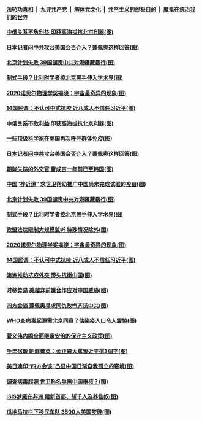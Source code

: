 

####  [法轮功真相](../../../../basic/blob/master/README.md?t=10081232) &nbsp;|&nbsp; [九评共产党](../../../../9ping.md/blob/master/README.md?t=10081232) &nbsp;|&nbsp; [解体党文化](../../../../jtdwh.md/blob/master/README.md?t=10081232)  &nbsp;|&nbsp; [共产主义的终极目的](../../../../gczydzjmd.md/blob/master/README.md?t=10081232) &nbsp;|&nbsp; [魔鬼在统治我们的世界](../../../../mgztzwmdsj.md/blob/master/README.md?t=10081232) 

#### [中俄关系不敌利益 印获高海拔抗北京利器(图)](../pages/p9/948469.md?t=10081232) 

#### [日本记者问中共攻台美国会否介入？蓬佩奥这样回答(图)](../pages/p9/948514.md?t=10081232) 

#### [北京计划失败 39国谴责中共对港疆藏暴行(图)](../pages/p9/948443.md?t=10081232) 

#### [制式手段？比利时学者控北京黑手伸入学术界(图)](../pages/p9/948363.md?t=10081232) 

#### [2020诺贝尔物理学奖揭晓：宇宙最奇异的现象(图)](../pages/p9/948405.md?t=10081232) 

#### [14国民调：不认可中式抗疫 近八成人不信任习近平(图)](../pages/p9/948413.md?t=10081232) 

#### [中俄关系不敌利益 印获高海拔抗北京利器(图)](../pages/p9/948469.md?t=10081232) 

#### [一些顶级科学家在英国再次呼吁群体免疫(图)](../pages/p9/948517.md?t=10081232) 

#### [日本记者问中共攻台美国会否介入？蓬佩奥这样回答(图)](../pages/p9/948514.md?t=10081232) 

#### [朝鲜失踪的外交官 曹成吉一年前已至韩国(图)](../pages/p9/948459.md?t=10081232) 

#### [中国“抄近道” 求世卫帮助推广中国尚未完成试验的疫苗(图)](../pages/p9/948461.md?t=10081232) 

#### [北京计划失败 39国谴责中共对港疆藏暴行(图)](../pages/p9/948443.md?t=10081232) 

#### [制式手段？比利时学者控北京黑手伸入学术界(图)](../pages/p9/948363.md?t=10081232) 

#### [欧盟法院限制大规模监听 特殊情况除外(图)](../pages/p9/948407.md?t=10081232) 

#### [2020诺贝尔物理学奖揭晓：宇宙最奇异的现象(图)](../pages/p9/948405.md?t=10081232) 

#### [14国民调：不认可中式抗疫 近八成人不信任习近平(图)](../pages/p9/948413.md?t=10081232) 

#### [澳洲推动抗疫外交 带头抗衡中国(图)](../pages/p9/948399.md?t=10081232) 

#### [时移势易 美越弃前嫌合作应对中国威胁(图)](../pages/p9/948364.md?t=10081232) 

#### [四方会谈 蓬佩奥寻求同仇敌忾齐抗中共(图)](../pages/p9/948360.md?t=10081232) 

#### [WHO查病毒起源需北京同意？估染疫人口令人震惊(图)](../pages/p9/948348.md?t=10081232) 

#### [菅义伟内阁全面继承安倍的保守主义政策(图)](../pages/p9/948250.md?t=10081232) 

#### [千年宿敵 朝鮮菁英：金正恩大罵習近平這3個字(图)](../pages/p9/948267.md?t=10081232) 

#### [美日澳印“四方会谈”凸显中国日渐自我孤立的窘境(图)](../pages/p9/948307.md?t=10081232) 

#### [调查病毒起源 世卫称名单需中国审核？(图)](../pages/p9/948301.md?t=10081232) 

#### [ISIS梦魇在非洲 建新首都、斩千人及养性奴(图)](../pages/p9/948265.md?t=10081232) 

#### [瓜地马拉拦下移民车队 3500人美国梦碎(图)](../pages/p9/948274.md?t=10081232) 


